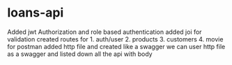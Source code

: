 # loans-api

Added jwt Authorization and role based authentication 
added joi for validation 
created routes for
    1. auth/user
    2. products
    3. customers
    4. movie
for postman added http file and created like a swagger we can user http file as a swagger and listed down all the api with body


